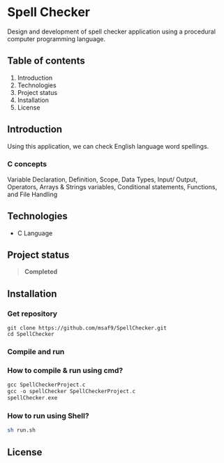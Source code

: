 # Spell Checker
Design and development of spell checker application using a procedural computer programming language.

## Table of contents
1. Introduction
2. Technologies
3. Project status
4. Installation
5. License

## Introduction
Using this application, we can check English language word spellings.

### C concepts 
Variable Declaration, Definition, Scope, Data Types, Input/ Output, Operators, Arrays & Strings variables, Conditional statements, Functions, and File Handling

## Technologies
- C Language

## Project status
> **Completed**

## Installation
### Get repository
```git
git clone https://github.com/msaf9/SpellChecker.git
cd SpellChecker
```

### Compile and run
### How to compile & run using cmd?
```c
gcc SpellCheckerProject.c
gcc -o spellChecker SpellCheckerProject.c
spellChecker.exe
```
### How to run using Shell?
```sh
sh run.sh
```

## License

